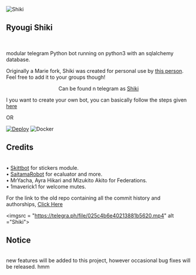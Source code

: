 <IMG SRC = "https://telegra.ph/file/d551b6a03367e1e704df6.jpg" ALT ="Shiki">
<H2 ALIGN = LEFT>Ryougi Shiki</H2><BR>

 modular telegram Python bot running on python3 with an sqlalchemy database.

Originally a Marie fork, Shiki was created for personal use by [this person](https://t.me/Shu343). Feel free to add it to your groups though!

<P ALIGN = CENTER>Can be found n telegram as <a href="https://t.me/Shiki_rbot/">Shiki</A></P>

I you want to create your own bot, you can basically follow the steps given [here](https://github.com/PaulSonOfLars/tgbot/blob/master/README.md)

OR

[![Deploy](https://www.herokucdn.com/deploy/button.svg)](https://heroku.com/deploy?template=https://github.com/Shu343/Ryougi-Shiki) ![Docker](https://github.com/EagleUnion/Shiki/workflows/Docker/badge.svg)

<H2 ALIGN =LEFT>Credits</H2><BR>
• <a href="https://github.com/skittles9823/SkittBot">Skittbot</A> for stickers module.<BR>
• <a href="https://github.com/AnimeKaizoku/SaitamaRobot">SaitamaRobot</A> for ecaluator and more.<BR>
• MrYacha, Ayra Hikari and Mizukito Akito for Federations.<BR>
• 1maverick1 for welcome mutes.<BR>

For the link to the old repo containing all the commit history and authorships, <a href="https://github.com/rsktg/Phoenix.git">Click Here</A>

<imgsrc = "https://telegra.ph/file/025c4b6e40213881b5620.mp4" alt ="Shiki">
<H2 ALGIN =LEFT>Notice</H2><BR>
new features will be added to this project, however occasional bug fixes will be released.
hmm
